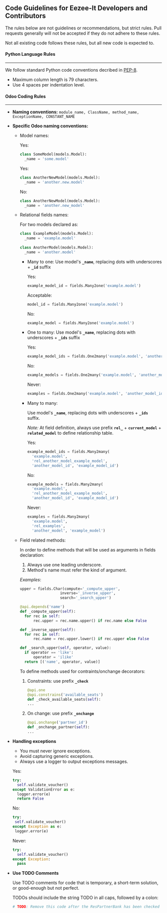 Code Guidelines for Eezee-It Developers and Contributors
---------------------------------------
The rules below are not guidelines or recommendations, but strict rules. Pull requests generally will not be accepted if they do not adhere to these rules.

Not all existing code follows these rules, but all new code is expected to.

#### Python Language Rules
--------------------------
We follow standard Python code conventions decribed in [PEP-8](https://www.python.org/dev/peps/pep-0008/).
- Maximum column length is 79 characters.
- Use 4 spaces per indentation level.

#### Odoo Coding Rules
-----------------------
* **Naming conventions:**
  ```module_name, ClassName, method_name, ExceptionName, CONSTANT_NAME```
* **Specific Odoo naming conventions:**
  - Model names: 
  
    Yes: 
    ```python
    class SomeModel(models.Model):
      _name = 'some.model'
    ```
    Yes: 
    ```python
    class AnotherNewModel(models.Model):
      _name = 'another.new.model'
    ```
    No: 
    ```python
    class AnotherNewModel(models.Model):
      _name = 'another.new_model'
    ```
  - Relational fields names:
    
    For two models declared as:
    ```python
    class ExampleModel(models.Model):
      _name = 'example.model'
      
    class AnotherModel(models.Model):
      _name = 'another.model'
    ```
    + Many to one:
      Use model's **`_name`**, replacing dots with underscores + **`_id`** suffix
      
      Yes:
      ```python
      example_model_id = fields.Many2one('example.model')
      ```
      Acceptable:
      ```python
      model_id = fields.Many2one('example.model')
      ```
      No:
      ```python
      example_model = fields.Many2one('example.model')
      ```
    + One to many:
      Use model's **`_name`**, replacing dots with underscores + **`_ids`** suffix
      
      Yes:
      ```python
      example_model_ids = fields.One2many('example.model', 'another_model_id')
      ```
      No:
      ```python
      example_models = fields.One2many('example.model', 'another_model_id')
      ```
      Never:
      ```python
      examples = fields.One2many('example.model', 'another_model_id')
      ```
    + Many to many:
    
      Use model's **`_name`**, replacing dots with underscores + **`_ids`** suffix.
      
      *Note:* At field definition, always use prefix **`rel_`** + **`current_model`** + **`related_model`** to define relationship table.
      
      Yes:
      ```python
      example_model_ids = fields.Many2many(
        'example.model', 
        'rel_another_model_example_model', 
        'another_model_id', 'example_model_id')
      ```
      No:
      ```python
      example_models = fields.Many2many(
        'example.model', 
        'rel_another_model_example_model', 
        'another_model_id', 'example_model_id')
      ```
      Never:
      ```python
      examples = fields.Many2many(
        'example.model', 
        'rel_examples', 
        'another_model', 'example_model')
      ```
  
  - Field related methods:
  
    In order to define methods that will be used as arguments in fields declaration:
    1. Always use one leading underscore.
    2. Method's name must refer the kind of argument.
      
    *Examples*:
    ```python
    upper = fields.Char(compute='_compute_upper',
                      inverse='_inverse_upper',
                      search='_search_upper')
    
    @api.depends('name')
    def _compute_upper(self):
      for rec in self:
          rec.upper = rec.name.upper() if rec.name else False
    
    def _inverse_upper(self):
      for rec in self:
          rec.name = rec.upper.lower() if rec.upper else False
    
    def _search_upper(self, operator, value):
      if operator == 'like':
          operator = 'ilike'
      return [('name', operator, value)]
    ```
      
    To define methods used for contraints/onchange decorators:
    1. Constraints: use prefix **`_check`**
        
        ```python
        @api.one
        @api.constrains('available_seats')
        def _check_available_seats(self):
        ...
        ```
    2. On change: use prefix **`_onchange`**
        
        ```python
        @api.onchange('partner_id')
        def _onchange_partner(self):
        ...
        ```
* **Handling exceptions**

  - You must never ignore exceptions.
  - Avoid capturing generic exceptions.
  - Always use a logger to output exceptions messages.
    
  Yes:
  ```python
  try:
    self.validate_voucher()
  except ValidationError as e:
    logger.error(e)
    return False
  ```
  No:
   ```python
  try:
    self.validate_voucher()
  except Exception as e:
    logger.error(e)
  ```
  Never:
  ```python
  try:
    self.validate_voucher()
  except Exception:
    pass
  ```

* **Use TODO Comments**

  Use TODO comments for code that is temporary, a short-term solution, or good-enough but not perfect.

  TODOs should include the string TODO in all caps, followed by a colon:
  ```python
  # TODO: Remove this code after the ResPartnerBank has been checked in.  
  ```